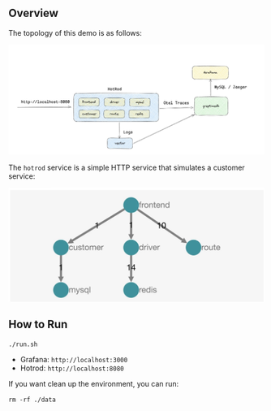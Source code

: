 ## Overview

The topology of this demo is as follows:

![topology](./docs/topology.jpg)

The `hotrod` service is a simple HTTP service that simulates a customer service:

![hotrod](./docs/hotrod.jpg)

## How to Run

```console
./run.sh
```

- Grafana: `http://localhost:3000`
- Hotrod: `http://localhost:8080`

If you want clean up the environment, you can run:

```console
rm -rf ./data
```
